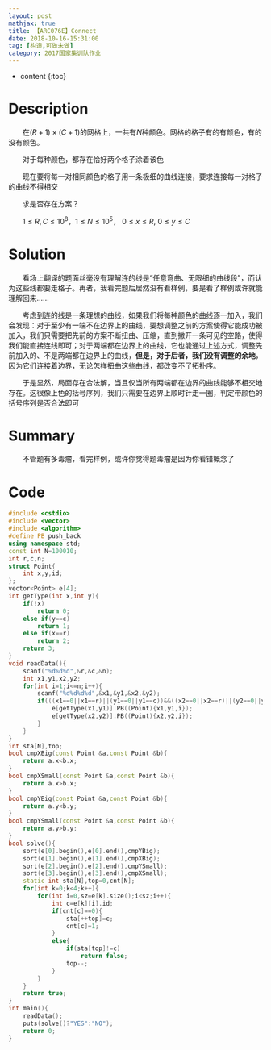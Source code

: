 ```yaml
---
layout: post
mathjax: true
title: 【ARC076E】Connect
date: 2018-10-16-15:31:00
tag: [构造,可做未做]
category: 2017国家集训队作业
---
```

* content
{:toc}
# Description

　　在$(R+1)\times (C+1)$的网格上，一共有$N$种颜色。网格的格子有的有颜色，有的没有颜色。

　　对于每种颜色，都存在恰好两个格子涂着该色

　　现在要将每一对相同颜色的格子用一条极细的曲线连接，要求连接每一对格子的曲线不得相交

　　求是否存在方案？

　　$1 \le R,C \le 10^8$，$1 \le N \le 10^5$， $0 \le x \le R,\  0\le y \le C$



# Solution

　　看场上翻译的题面丝毫没有理解连的线是“任意弯曲、无限细的曲线段"，而认为这些线都要走格子。再者，我看完题后居然没有看样例，要是看了样例或许就能理解回来......

　　考虑到连的线是一条理想的曲线，如果我们将每种颜色的曲线逐一加入，我们会发现：对于至少有一端不在边界上的曲线，要想调整之前的方案使得它能成功被加入，我们只需要把先前的方案不断扭曲、压缩，直到撇开一条可见的空路，使得我们能直接连线即可；对于两端都在边界上的曲线，它也能通过上述方式，调整先前加入的、不是两端都在边界上的曲线，**但是，对于后者，我们没有调整的余地**，因为它们连接着边界，无论怎样扭曲这些曲线，都改变不了拓扑序。

　　于是显然，局面存在合法解，当且仅当所有两端都在边界的曲线能够不相交地存在。这很像上色的括号序列，我们只需要在边界上顺时针走一圈，判定带颜色的括号序列是否合法即可



# Summary

　　不管题有多毒瘤，看完样例，或许你觉得题毒瘤是因为你看错概念了



# Code

```c++
#include <cstdio>
#include <vector>
#include <algorithm>
#define PB push_back
using namespace std;
const int N=100010;
int r,c,n;
struct Point{
    int x,y,id;
};
vector<Point> e[4];
int getType(int x,int y){
    if(!x)
        return 0;
    else if(y==c)
        return 1;
    else if(x==r)
        return 2;
    return 3;
}
void readData(){
    scanf("%d%d%d",&r,&c,&n);
    int x1,y1,x2,y2;
    for(int i=1;i<=n;i++){
        scanf("%d%d%d%d",&x1,&y1,&x2,&y2);
        if(((x1==0||x1==r)||(y1==0||y1==c))&&((x2==0||x2==r)||(y2==0||y2==c))){
            e[getType(x1,y1)].PB((Point){x1,y1,i});
            e[getType(x2,y2)].PB((Point){x2,y2,i});
        }
    }
}
int sta[N],top;
bool cmpXBig(const Point &a,const Point &b){
    return a.x<b.x;
}
bool cmpXSmall(const Point &a,const Point &b){
    return a.x>b.x;
}
bool cmpYBig(const Point &a,const Point &b){
    return a.y<b.y;
}
bool cmpYSmall(const Point &a,const Point &b){
    return a.y>b.y;
}
bool solve(){
    sort(e[0].begin(),e[0].end(),cmpYBig);
    sort(e[1].begin(),e[1].end(),cmpXBig);
    sort(e[2].begin(),e[2].end(),cmpYSmall);
    sort(e[3].begin(),e[3].end(),cmpXSmall);
    static int sta[N],top=0,cnt[N];
    for(int k=0;k<4;k++){
        for(int i=0,sz=e[k].size();i<sz;i++){
            int c=e[k][i].id;
            if(cnt[c]==0){
                sta[++top]=c;
                cnt[c]=1;
            }
            else{
                if(sta[top]!=c)
                    return false;
                top--;
            }
        }
    }
    return true;
}
int main(){
    readData();
    puts(solve()?"YES":"NO");
    return 0;
}
```

 